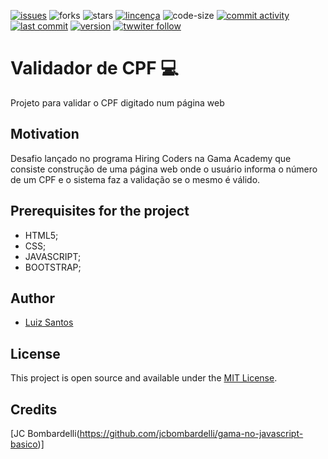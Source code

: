 [![issues](https://img.shields.io/github/issues/luizcsbhvalidador-cpf)](https://github.com/luizcsbhvalidador-cpf/issues)
![forks](https://img.shields.io/github/forks/luizcsbhvalidador-cpf)
![stars](https://img.shields.io/github/stars/luizcsbhvalidador-cpf)
[![lincença](https://img.shields.io/github/license/luizcsbhvalidador-cpf)](https://github.com/luizcsbhvalidador-cpf/blob/master/LICENSE)
![code-size](https://img.shields.io/github/languages/code-size/luizcsbhvalidador-cpf)
[![commit activity](https://img.shields.io/github/commit-activity/m/luizcsbhvalidador-cpf)](https://github.com/luizcsbhvalidador-cpf/commits)
[![last commit](https://img.shields.io/github/last-commit/luizcsbhvalidador-cpf)](https://github.com/luizcsbhvalidador-cpf/commits)
[![version](https://img.shields.io/github/package-json/v/luizcsbhvalidador-cpf)](https://github.com/luizcsbhvalidador-cpf/blob/master/package.json)
[![twwiter follow](https://img.shields.io/twitter/follow/luizcs?style=social)](https://twitter.com/luizcs)



# Validador de CPF :computer: 

Projeto para validar o CPF digitado num página web

## Motivation

Desafio lançado no programa Hiring Coders na Gama Academy que consiste construção de uma página web onde o usuário informa o número de um CPF e o sistema faz a validação se o mesmo é válido.


## Prerequisites for the project

- HTML5;
- CSS;
- JAVASCRIPT;
- BOOTSTRAP;


## Author

- [Luiz Santos](https://about.me/luizcsbh)

## License

This project is open source and available under the [MIT License](LICENSE).

## Credits

[JC Bombardelli(https://github.com/jcbombardelli/gama-no-javascript-basico)]
